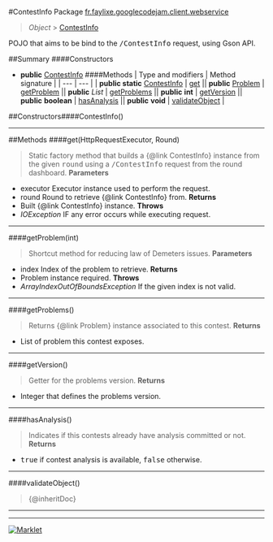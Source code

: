 #ContestInfo
Package [fr.faylixe.googlecodejam.client.webservice](README.md)<br>

> *Object* > [ContestInfo](ContestInfo.md)

<p>POJO that aims to be bind to the <tt>/ContestInfo</tt>
 request, using Gson API.</p>

##Summary
####Constructors
* **public** [ContestInfo](#contestinfo)
####Methods
| Type and modifiers | Method signature |
| --- | --- |
| **public static** [ContestInfo](ContestInfo.md) | [get](#gethttprequestexecutor-round) || **public** [Problem](Problem.md) | [getProblem](#getproblemint) || **public** *List* | [getProblems](#getproblems) || **public** **int** | [getVersion](#getversion) || **public** **boolean** | [hasAnalysis](#hasanalysis) || **public** **void** | [validateObject](#validateobject) |

##Constructors####ContestInfo()
> 

---


##Methods
####get(HttpRequestExecutor, Round)
> Static factory method that builds a {@link ContestInfo} instance
 from the given <tt>round</tt> using a <tt>/ContestInfo</tt>
 request from the round dashboard.
**Parameters**
* executor Executor instance used to perform the request.
* round Round to retrieve {@link ContestInfo} from.
**Returns**
* Built {@link ContestInfo} instance.
**Throws**
* *IOException* IF any error occurs while executing request.

---

####getProblem(int)
> Shortcut method for reducing law of Demeters issues.
**Parameters**
* index Index of the problem to retrieve.
**Returns**
* Problem instance required.
**Throws**
* *ArrayIndexOutOfBoundsException* If the given index is not valid.

---

####getProblems()
> Returns {@link Problem} instance associated
 to this contest.
**Returns**
* List of problem this contest exposes.

---

####getVersion()
> Getter for the problems version.
**Returns**
* Integer that defines the problems version.

---

####hasAnalysis()
> Indicates if this contests already have
 analysis committed or not.
**Returns**
* <tt>true</tt> if contest analysis is available, <tt>false</tt> otherwise.

---

####validateObject()
> {@inheritDoc}

---

---

[![Marklet](https://img.shields.io/badge/Generated%20by-Marklet-green.svg)](https://github.com/Faylixe/marklet)